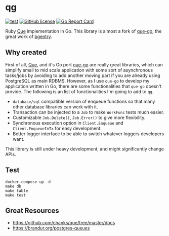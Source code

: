 # qg

[![test](https://github.com/kanmu/qg/actions/workflows/test.yml/badge.svg)](https://github.com/kanmu/qg/actions/workflows/test.yml)
[![GitHub license](https://img.shields.io/badge/license-MIT-blue.svg)](https://raw.githubusercontent.com/achiku/qg/master/LICENSE)
[![Go Report Card](https://goreportcard.com/badge/github.com/kanmu/qg)](https://goreportcard.com/report/github.com/kanmu/qg)

Ruby [Que](https://github.com/chanks/que) implementation in Go. This library is almost a fork of [que-go](https://github.com/bgentry/que-go), the great work of [bgentry](https://github.com/bgentry).


## Why created

First of all, [Que](https://github.com/chanks/que), and it's Go port [que-go](https://github.com/bgentry/que-go) are really great libraries, which can simplify small to mid scale application with some sort of asynchronous tasks/jobs by avoiding to add another moving part if you are already using PostgreSQL as main RDBMS. However, as I use `que-go` to develop my application written in Go, there are some functionalities that `que-go` doesn't provide. The following is an list of functionalities I'm going to add to `qg`.

- `database/sql` compatible version of enqueue functions so that many other database libraries can work with it.
- Transaction can be injected to a `Job` to make `WorkFunc` tests much easier.
- Customizable `Job.Delete()`, `Job.Error()` to give more flexibility.
- Synchronous execution option in `Client.Enqueue` and `Client.EnqueueInTx` for easy development.
- Better logger interface to be able to switch whatever loggers developers want.

This library is still under heavy development, and might significantly change APIs.

## Test

```
docker-compose up -d
make db
make table
make test
```

## Great Resources

- https://github.com/chanks/que/tree/master/docs
- https://brandur.org/postgres-queues
